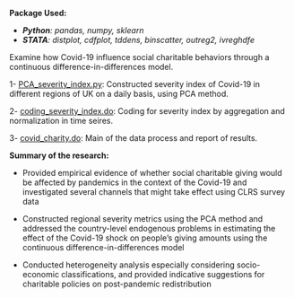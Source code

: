 **Package Used:**
- ***Python**: pandas, numpy, sklearn*
- ***STATA**: distplot, cdfplot, tddens, binscatter, outreg2, ivreghdfe*


Examine how Covid-19 influence social charitable behaviors through a continuous difference-in-differences model.

1- [PCA_severity_index.py](https://github.com/JingwenSHI-Novae/Coding-Samples/blob/main/Bachelor-Dissertation/PCA_severity_index.py): Constructed severity index of Covid-19 in different regions of UK on a daily basis, using PCA method.

2- [coding_severity_index.do](https://github.com/JingwenSHI-Novae/Coding-Samples/blob/main/Bachelor-Dissertation/coding_severity_index.do): Coding for severity index by aggregation and normalization in time seires.

3- [covid_charity.do](https://github.com/JingwenSHI-Novae/Coding-Samples/blob/main/Bachelor-Dissertation/covid_charity.do): Main of the data process and report of results.


**Summary of the research:**

-	Provided empirical evidence of whether social charitable giving would be affected by pandemics in the context of the Covid-19 and investigated several channels that might take effect using CLRS survey data

-	Constructed regional severity metrics using the PCA method and addressed the country-level endogenous problems in estimating the effect of the Covid-19 shock on people’s giving amounts using the continuous difference-in-differences model

-	Conducted heterogeneity analysis especially considering socio-economic classifications, and provided indicative suggestions for charitable policies on post-pandemic redistribution

